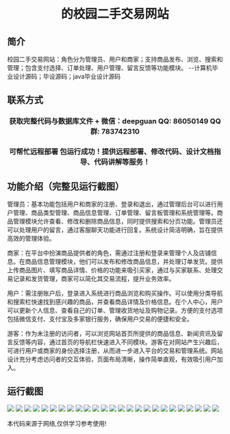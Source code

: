 <p><h1 align="center">的校园二手交易网站</h1></p>

## 简介
校园二手交易网站：角色分为管理员、用户和商家；支持商品发布、浏览、搜索和管理；包含支付选择、订单处理、用户管理、留言反馈等功能模块。    --计算机毕业设计源码；毕设源码；java毕业设计源码


## 联系方式
<p><h3 align="center">获取完整代码与数据库文件 + 微信：deepguan QQ: 86050149 QQ群: 783742310</h3></p>
<p><h3 align="center">可帮忙远程部署 包运行成功！提供远程部署、修改代码、设计文档指导、代码讲解等服务！</h3></p>

## 功能介绍（完整见运行截图）
管理员：基本功能包括用户和商家的注册、登录和退出，通过管理后台可以进行用户管理、商品类型管理、商品信息管理、订单管理、留言板管理和系统管理等。商品管理模块允许查看、修改和删除商品信息，同时提供搜索和分页功能。管理员还可以处理用户的留言，通过客服聊天功能进行回复。系统设计简洁明确，旨在提供高效的管理体验。

商家：在平台中扮演商品提供者的角色，需通过注册和登录来管理个人及店铺信息。在商品信息管理模块，他们可以发布和修改商品信息，并处理订单发货。提供上传商品图片、填写商品详情、价格的功能来吸引买家，通过与买家联系、处理交易记录和发货管理，商家可以简化其交易流程，提升业务效率。

用户：需注册账户后，登录进入系统进行商品浏览和购买操作。可以使用分类导航和搜索栏快速找到感兴趣的商品，并查看商品详情及价格信息。在个人中心，用户可以更新个人信息、查看自己的订单、管理收货地址及购物记录。方便的支付选项包括微信支付、支付宝及多家银行服务，确保用户交易的便捷和安全。

游客：作为未注册的访问者，可以浏览网站首页所提供的商品信息、新闻资讯及留言反馈等内容，通过首页的导航栏快速进入不同模块。游客在对网站产生兴趣后，可进行用户或商家的身份选择注册，从而进一步进入平台的交易和管理系统。网站设计充分考虑访问者的交互体验，页面布局清晰，操作简单直观，有效吸引用户加入。


## 运行截图
![](img/001.jpg)
![](img/002.jpg)
![](img/003.jpg)
![](img/004.jpg)
![](img/005.jpg)
![](img/006.jpg)
![](img/007.jpg)
![](img/008.jpg)
![](img/009.jpg)
![](img/010.jpg)
![](img/011.jpg)
![](img/012.jpg)
![](img/013.jpg)
![](img/014.jpg)
![](img/015.jpg)
![](img/016.jpg)
![](img/017.jpg)
![](img/018.jpg)
![](img/019.jpg)
![](img/020.jpg)
![](img/021.jpg)
![](img/022.jpg)
![](img/023.jpg)
![](img/024.jpg)
![](img/025.jpg)

<p>本代码来源于网络,仅供学习参考使用!</p>
